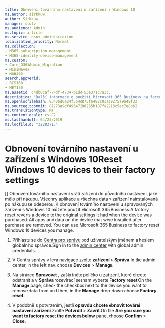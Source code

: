 ```yaml
---
title: Obnovení továrního nastavení u zařízení s Windows 10
ms.author: sirkkuw
author: Sirkkuw
manager: scotv
ms.audience: Admin
ms.topic: article
ms.service: o365-administration
localization_priority: Normal
ms.collection:
- M365-subscription-management
- M365-identity-device-management
ms.custom:
- Core_O365Admin_Migration
- MiniMaven
- MSB365
search.appverid:
- BCS160
- MET150
ms.assetid: c4db6caf-74df-4734-b1dd-53e371c7a3c3
description: 'Další informace o použití Microsoft 365 Business na factory reset zařízení Windows 10. '
ms.openlocfilehash: 8340bd6a24f3b4d875f6482c03a69275a9a48f33
ms.sourcegitcommit: 81273a9df49647286235b187fa2213c5ec7e8b62
ms.translationtype: MT
ms.contentlocale: cs-CZ
ms.lasthandoff: 04/23/2019
ms.locfileid: "32283717"
---
```

# <a name="reset-windows-10-devices-to-their-factory-settings"></a><span data-ttu-id="0ed5a-103">Obnovení továrního nastavení u zařízení s Windows 10</span><span class="sxs-lookup"><span data-stu-id="0ed5a-103">Reset Windows 10 devices to their factory settings</span></span>

<span data-ttu-id="0ed5a-p101">[] Obnovení továrního nastavení vrátí zařízení do původního nastavení, jaké mělo při nákupu. Všechny aplikace a všechna data v zařízení nainstalovaná po nákupu se odeberou. K obnovení továrního nastavení u spravovaných zařízení s Windows 10 můžete použít Microsoft 365 Business.</span><span class="sxs-lookup"><span data-stu-id="0ed5a-p101">A factory reset reverts a device to the original settings it had when the device was purchased. All apps and data on the device that were installed after purchase are removed. You can use Microsoft 365 Business to factory reset Windows 10 devices you manage.</span></span>
  
1. <span data-ttu-id="0ed5a-107">Přihlaste se do [Centra pro správu](https://aka.ms/bcsportal) pod uživatelským jménem a heslem globálního správce.</span><span class="sxs-lookup"><span data-stu-id="0ed5a-107">Sign in to the [admin center](https://aka.ms/bcsportal) with global admin credentials.</span></span> 
    
2. <span data-ttu-id="0ed5a-108">V Centru správy v levá navigace zvolte **zařízení** \> **Správa**.</span><span class="sxs-lookup"><span data-stu-id="0ed5a-108">In the admin center, in the left nav, choose **Devices** \> **Manage**.</span></span>

3. <span data-ttu-id="0ed5a-109">Na stránce **Spravovat** , zaškrtněte políčko u zařízení, které chcete odstranit a v **Správa** rozevírací seznam vyberte **Factory reset**.</span><span class="sxs-lookup"><span data-stu-id="0ed5a-109">On the **Manage** page, check the checkbox next to the device you want to remove data from and then, in the **Manage** drop-down choose **Factory reset**.</span></span>
    
4. <span data-ttu-id="0ed5a-110">V podokně s potvrzením, jestli **opravdu chcete obnovit tovární nastavení zařízení** zvolte **Potvrdit** \> **Zavřít**.</span><span class="sxs-lookup"><span data-stu-id="0ed5a-110">On the **Are you sure you want to factory reset the devices below** pane, choose **Confirm** \> **Close**.</span></span>
    
  

